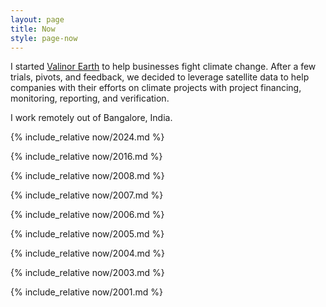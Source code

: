 ```yaml
---
layout: page
title: Now
style: page-now
---
```


<div class="now-now" markdown="1">

I started <a href="https://valinor.earth">Valinor Earth</a> to help businesses fight climate change. After a few trials, pivots, and feedback, we decided to leverage satellite data to help companies with their efforts on climate projects with project financing, monitoring, reporting, and verification.

I work remotely out of Bangalore, India.

</div>

{% include_relative now/2024.md %}

{% include_relative now/2016.md %}

{% include_relative now/2008.md %}

{% include_relative now/2007.md %}

{% include_relative now/2006.md %}

{% include_relative now/2005.md %}

{% include_relative now/2004.md %}

{% include_relative now/2003.md %}

{% include_relative now/2001.md %}